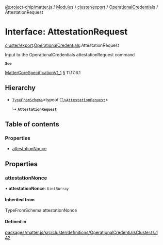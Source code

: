[@project-chip/matter.js](../README.md) / [Modules](../modules.md) / [cluster/export](../modules/cluster_export.md) / [OperationalCredentials](../modules/cluster_export.OperationalCredentials.md) / AttestationRequest

# Interface: AttestationRequest

[cluster/export](../modules/cluster_export.md).[OperationalCredentials](../modules/cluster_export.OperationalCredentials.md).AttestationRequest

Input to the OperationalCredentials attestationRequest command

**`See`**

[MatterCoreSpecificationV1_1](spec_export.MatterCoreSpecificationV1_1.md) § 11.17.6.1

## Hierarchy

- [`TypeFromSchema`](../modules/tlv_export.md#typefromschema)\<typeof [`TlvAttestationRequest`](../modules/cluster_export.OperationalCredentials.md#tlvattestationrequest)\>

  ↳ **`AttestationRequest`**

## Table of contents

### Properties

- [attestationNonce](cluster_export.OperationalCredentials.AttestationRequest.md#attestationnonce)

## Properties

### attestationNonce

• **attestationNonce**: `Uint8Array`

#### Inherited from

TypeFromSchema.attestationNonce

#### Defined in

[packages/matter.js/src/cluster/definitions/OperationalCredentialsCluster.ts:142](https://github.com/project-chip/matter.js/blob/3adaded6/packages/matter.js/src/cluster/definitions/OperationalCredentialsCluster.ts#L142)
